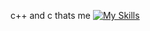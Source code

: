 c++ and c thats me
[![My Skills](https://skillicons.dev/icons?i=cpp,c,cmake,neovim)](https://skillicons.dev)
